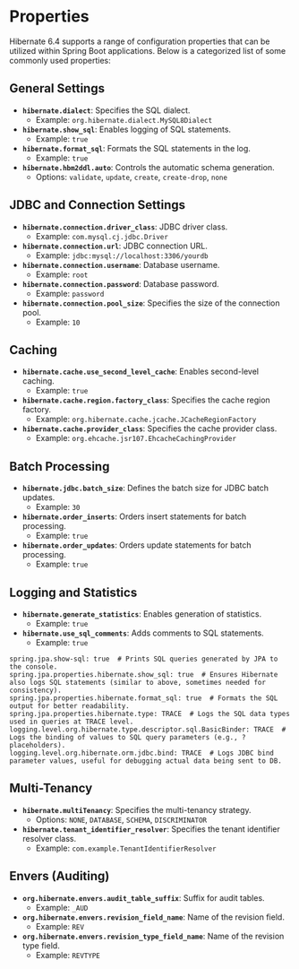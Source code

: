 # Properties

Hibernate 6.4 supports a range of configuration properties that can be utilized within Spring Boot applications. Below is a categorized list of some commonly used properties:​

## **General Settings**

* **`hibernate.dialect`**: Specifies the SQL dialect.
  * Example: `org.hibernate.dialect.MySQL8Dialect`​
* **`hibernate.show_sql`**: Enables logging of SQL statements.
  * Example: `true`​
* **`hibernate.format_sql`**: Formats the SQL statements in the log.
  * Example: `true`
* **`hibernate.hbm2ddl.auto`**: Controls the automatic schema generation.
  * Options: `validate`, `update`, `create`, `create-drop`, `none`​

## **JDBC and Connection Settings**

* **`hibernate.connection.driver_class`**: JDBC driver class.
  * Example: `com.mysql.cj.jdbc.Driver`​
* **`hibernate.connection.url`**: JDBC connection URL.
  * Example: `jdbc:mysql://localhost:3306/yourdb`​
* **`hibernate.connection.username`**: Database username.
  * Example: `root`​
* **`hibernate.connection.password`**: Database password.
  * Example: `password`​
* **`hibernate.connection.pool_size`**: Specifies the size of the connection pool.
  * Example: `10`​

## **Caching**

* **`hibernate.cache.use_second_level_cache`**: Enables second-level caching.
  * Example: `true`​
* **`hibernate.cache.region.factory_class`**: Specifies the cache region factory.
  * Example: `org.hibernate.cache.jcache.JCacheRegionFactory`​
* **`hibernate.cache.provider_class`**: Specifies the cache provider class.
  * Example: `org.ehcache.jsr107.EhcacheCachingProvider`​

## **Batch Processing**

* **`hibernate.jdbc.batch_size`**: Defines the batch size for JDBC batch updates.
  * Example: `30`​
* **`hibernate.order_inserts`**: Orders insert statements for batch processing.
  * Example: `true`​
* **`hibernate.order_updates`**: Orders update statements for batch processing.
  * Example: `true`​

## **Logging and Statistics**

* **`hibernate.generate_statistics`**: Enables generation of statistics.
  * Example: `true`​
* **`hibernate.use_sql_comments`**: Adds comments to SQL statements.
  * Example: `true`​

```properties
spring.jpa.show-sql: true  # Prints SQL queries generated by JPA to the console.
spring.jpa.properties.hibernate.show_sql: true  # Ensures Hibernate also logs SQL statements (similar to above, sometimes needed for consistency).
spring.jpa.properties.hibernate.format_sql: true  # Formats the SQL output for better readability.
spring.jpa.properties.hibernate.type: TRACE  # Logs the SQL data types used in queries at TRACE level.
logging.level.org.hibernate.type.descriptor.sql.BasicBinder: TRACE  # Logs the binding of values to SQL query parameters (e.g., ? placeholders).
logging.level.org.hibernate.orm.jdbc.bind: TRACE  # Logs JDBC bind parameter values, useful for debugging actual data being sent to DB.
```

## **Multi-Tenancy**

* **`hibernate.multiTenancy`**: Specifies the multi-tenancy strategy.
  * Options: `NONE`, `DATABASE`, `SCHEMA`, `DISCRIMINATOR`​
* **`hibernate.tenant_identifier_resolver`**: Specifies the tenant identifier resolver class.
  * Example: `com.example.TenantIdentifierResolver`​

## **Envers (Auditing)**

* **`org.hibernate.envers.audit_table_suffix`**: Suffix for audit tables.
  * Example: `_AUD`​
* **`org.hibernate.envers.revision_field_name`**: Name of the revision field.
  * Example: `REV`​
* **`org.hibernate.envers.revision_type_field_name`**: Name of the revision type field.
  * Example: `REVTYPE`​
